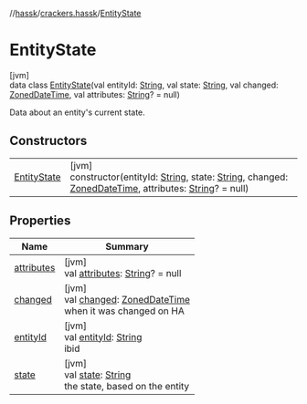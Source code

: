 //[hassk](../../../index.md)/[crackers.hassk](../index.md)/[EntityState](index.md)

# EntityState

[jvm]\
data class [EntityState](index.md)(val entityId: [String](https://kotlinlang.org/api/latest/jvm/stdlib/kotlin/-string/index.html), val state: [String](https://kotlinlang.org/api/latest/jvm/stdlib/kotlin/-string/index.html), val changed: [ZonedDateTime](https://docs.oracle.com/javase/8/docs/api/java/time/ZonedDateTime.html), val attributes: [String](https://kotlinlang.org/api/latest/jvm/stdlib/kotlin/-string/index.html)? = null)

Data about an entity's current state.

## Constructors

| | |
|---|---|
| [EntityState](-entity-state.md) | [jvm]<br>constructor(entityId: [String](https://kotlinlang.org/api/latest/jvm/stdlib/kotlin/-string/index.html), state: [String](https://kotlinlang.org/api/latest/jvm/stdlib/kotlin/-string/index.html), changed: [ZonedDateTime](https://docs.oracle.com/javase/8/docs/api/java/time/ZonedDateTime.html), attributes: [String](https://kotlinlang.org/api/latest/jvm/stdlib/kotlin/-string/index.html)? = null) |

## Properties

| Name | Summary |
|---|---|
| [attributes](attributes.md) | [jvm]<br>val [attributes](attributes.md): [String](https://kotlinlang.org/api/latest/jvm/stdlib/kotlin/-string/index.html)? = null |
| [changed](changed.md) | [jvm]<br>val [changed](changed.md): [ZonedDateTime](https://docs.oracle.com/javase/8/docs/api/java/time/ZonedDateTime.html)<br>when it was changed on HA |
| [entityId](entity-id.md) | [jvm]<br>val [entityId](entity-id.md): [String](https://kotlinlang.org/api/latest/jvm/stdlib/kotlin/-string/index.html)<br>ibid |
| [state](state.md) | [jvm]<br>val [state](state.md): [String](https://kotlinlang.org/api/latest/jvm/stdlib/kotlin/-string/index.html)<br>the state, based on the entity |
